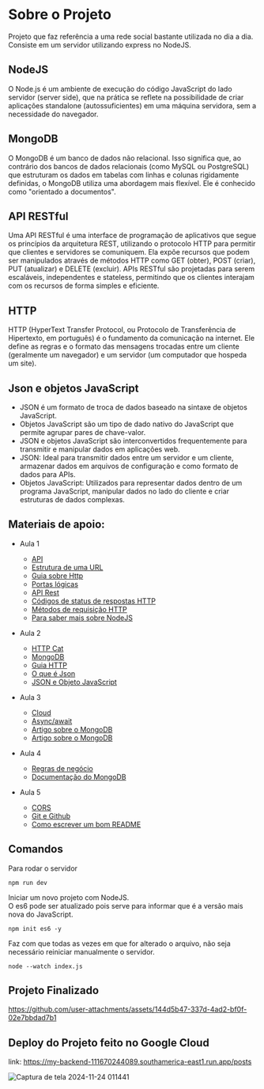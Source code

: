 # Sobre o Projeto

Projeto que faz referência a uma rede social bastante utilizada no dia a dia.<br>
Consiste em um servidor utilizando express no NodeJS.

## NodeJS

O Node.js é um ambiente de execução do código JavaScript do lado servidor (server side), que na prática se reflete na possibilidade de criar aplicações standalone 
(autossuficientes) em uma máquina servidora, sem a necessidade do navegador.

## MongoDB

O MongoDB é um banco de dados não relacional. Isso significa que, ao contrário dos bancos de dados relacionais (como MySQL ou PostgreSQL) que estruturam os dados em 
tabelas com linhas e colunas rigidamente definidas, o MongoDB utiliza uma abordagem mais flexível. Ele é conhecido como "orientado a documentos".

## API RESTful

Uma API RESTful é uma interface de programação de aplicativos que segue os princípios da arquitetura REST, utilizando o protocolo HTTP para permitir que clientes e servidores 
se comuniquem. Ela expõe recursos que podem ser manipulados através de métodos HTTP como GET (obter), POST (criar), PUT (atualizar) e DELETE (excluir). 
APIs RESTful são projetadas para serem escaláveis, independentes e stateless, permitindo que os clientes interajam com os recursos de forma simples e eficiente.

## HTTP

HTTP (HyperText Transfer Protocol, ou Protocolo de Transferência de Hipertexto, em português) é o fundamento da comunicação na internet. Ele define as regras e o formato 
das mensagens trocadas entre um cliente (geralmente um navegador) e um servidor (um computador que hospeda um site).

## Json e objetos JavaScript

* JSON é um formato de troca de dados baseado na sintaxe de objetos JavaScript.
* Objetos JavaScript são um tipo de dado nativo do JavaScript que permite agrupar pares de chave-valor.
* JSON e objetos JavaScript são interconvertidos frequentemente para transmitir e manipular dados em aplicações web.
* JSON: Ideal para transmitir dados entre um servidor e um cliente, armazenar dados em arquivos de configuração e como formato de dados para APIs.
* Objetos JavaScript: Utilizados para representar dados dentro de um programa JavaScript, manipular dados no lado do cliente e criar estruturas de dados complexas.

## Materiais de apoio:

* Aula 1
    - [API](https://www.alura.com.br/artigos/api)
    - [Estrutura de uma URL](https://www.alura.com.br/artigos/estrutura-url)
    - [Guia sobre Http]( https://www.alura.com.br/artigos/http)
    - [Portas lógicas](https://www.alura.com.br/artigos/portas-logicas-tipos-caracteristicas)
    - [API Rest](https://www.alura.com.br/artigos/rest-conceito-e-fundamentos) 
    - [Códigos de status de respostas HTTP](https://developer.mozilla.org/pt-BR/docs/Web/HTTP/Status)
    - [Métodos de requisição HTTP](https://developer.mozilla.org/pt-BR/docs/Web/HTTP/Methods)
    - [Para saber mais sobre NodeJS](https://www.alura.com.br/artigos/node-js?srsltid=AfmBOoqMnhghsa5Hm41BEPzIo-EfHo4ZPz5XdE7FSQEYtjwVPe2u5YT2)
      
* Aula 2 
    - [HTTP Cat](https://http.cat/)
    - [MongoDB](https://cloud.mongodb.com/)
    - [Guia HTTP](https://www.alura.com.br/artigos/http)
    - [O que é Json](https://www.alura.com.br/artigos/o-que-e-json)
    - [JSON e Objeto JavaScript](https://www.alura.com.br/artigos/json-e-objeto-javascript-sao-a-mesma-coisa)
      
* Aula 3
    - [Cloud](https://www.alura.com.br/artigos/cloud)
    - [Async/await](https://www.alura.com.br/artigos/async-await-no-javascript-o-que-e-e-quando-usar)
    - [Artigo sobre o MongoDB](https://www.alura.com.br/artigos/mongodb-o-banco-baseado-em-documentos)
    - [Artigo sobre o MongoDB](https://www.alura.com.br/artigos/mongodb-o-banco-baseado-em-documentos)
      
* Aula 4
    - [Regras de negócio](https://www.alura.com.br/artigos/o-que-sao-regras-de-negocio)
    - [Documentação do MongoDB](https://www.mongodb.com/pt-br/docs/drivers/node/current/usage-examples/insert-operations/)

* Aula 5
    - [CORS](https://www.alura.com.br/artigos/como-resolver-erro-de-cross-origin-resource-sharing)
    - [Git e Github](https://www.alura.com.br/artigos/o-que-e-git-github)
    - [Como escrever um bom README](https://www.alura.com.br/artigos/escrever-bom-readme)


## Comandos 

Para rodar o servidor

`npm run dev` 

Iniciar um novo projeto com NodeJS. <br>
O es6 pode ser atualizado pois serve para informar que é a versão mais nova do JavaScript.

`npm init es6 -y`

Faz com que todas as vezes em que for alterado o arquivo, não seja necessário reiniciar manualmente o servidor.

`node --watch index.js`

## Projeto Finalizado

https://github.com/user-attachments/assets/144d5b47-337d-4ad2-bf0f-02e7bbdad7b1

## Deploy do Projeto feito no Google Cloud

link: https://my-backend-111670244089.southamerica-east1.run.app/posts

![Captura de tela 2024-11-24 011441](https://github.com/user-attachments/assets/3c0bcb77-3e2c-4fee-bc7a-c5495f333587)

